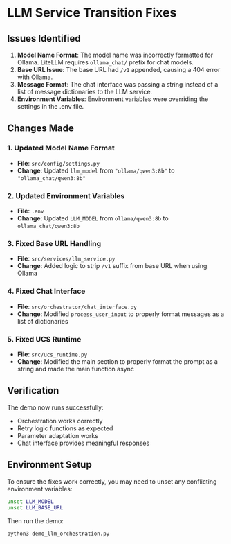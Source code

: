 # LLM Service Transition Fixes

## Issues Identified

1. **Model Name Format**: The model name was incorrectly formatted for Ollama. LiteLLM requires `ollama_chat/` prefix for chat models.
2. **Base URL Issue**: The base URL had `/v1` appended, causing a 404 error with Ollama.
3. **Message Format**: The chat interface was passing a string instead of a list of message dictionaries to the LLM service.
4. **Environment Variables**: Environment variables were overriding the settings in the .env file.

## Changes Made

### 1. Updated Model Name Format
- **File**: `src/config/settings.py`
- **Change**: Updated `llm_model` from `"ollama/qwen3:8b"` to `"ollama_chat/qwen3:8b"`

### 2. Updated Environment Variables
- **File**: `.env`
- **Change**: Updated `LLM_MODEL` from `ollama/qwen3:8b` to `ollama_chat/qwen3:8b`

### 3. Fixed Base URL Handling
- **File**: `src/services/llm_service.py`
- **Change**: Added logic to strip `/v1` suffix from base URL when using Ollama

### 4. Fixed Chat Interface
- **File**: `src/orchestrator/chat_interface.py`
- **Change**: Modified `process_user_input` to properly format messages as a list of dictionaries

### 5. Fixed UCS Runtime
- **File**: `src/ucs_runtime.py`
- **Change**: Modified the main section to properly format the prompt as a string and made the main function async

## Verification

The demo now runs successfully:
- Orchestration works correctly
- Retry logic functions as expected
- Parameter adaptation works
- Chat interface provides meaningful responses

## Environment Setup

To ensure the fixes work correctly, you may need to unset any conflicting environment variables:
```bash
unset LLM_MODEL
unset LLM_BASE_URL
```

Then run the demo:
```bash
python3 demo_llm_orchestration.py
```